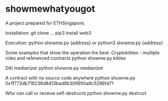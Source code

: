 # showmewhatyougot
A project prepared for ETHSingapore.

Installation:
git clone ...
pip3 install web3

Execution:
python showme.py {address}
or
python3 showme.py {address}

Some examples that show the operation the best:
Cryptokitties - multiple roles and referenced contracts
python showme.py kitties

DAI medianizer
python showme.py medianizer

A contract with no source code anywhere
python showme.py 0x1f772db718238d8413bad9b309950a9c5286fd71

Who can call or receive self-destructs
python showme.py destruct
